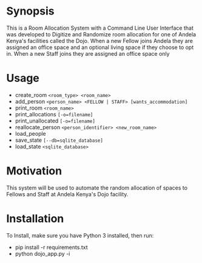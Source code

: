 # Synopsis
This is a Room Allocation System with a Command Line User Interface that was developed to Digitize and Randomize room allocation for one of Andela Kenya's facilities called the Dojo. When a new Fellow joins Andela they are assigned an office space and an optional living space if they choose to opt in. When a new Staff joins they are assigned an office space only

# Usage
* create_room `<room_type> <room_name>`
* add_person `<person_name> <FELLOW | STAFF> [wants_accommodation]`
* print_room `<room_name>`
* print_allocations `[-o=filename]`
* print_unallocated `[-o=filename]`
* reallocate_person `<person_identifier> <new_room_name>`
* load_people
* save_state `[--db=sqlite_database]`
* load_state `<sqlite_database>`

# Motivation
This system will be used to automate the random allocation of spaces to Fellows and Staff at Andela Kenya's Dojo facility.

# Installation
To Install, make sure you have Python 3 installed, then run:

* pip install -r requirements.txt
* python dojo_app.py -i


